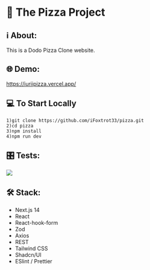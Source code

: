 # 🍕 The Pizza Project

## ℹ About:
This is a Dodo Pizza Clone website.

## 🌐 Demo:
https://iuriipizza.vercel.app/


## 💻 To Start Locally 
```
1)git clone https://github.com/iFoxtrot33/pizza.git
2)cd pizza
3)npm install
4)npm run dev
```

## 🎛️ Tests:
<a href="https://codeclimate.com/github/iFoxtrot33/pizza/maintainability"><img src="https://api.codeclimate.com/v1/badges/eee009d92f754f529191/maintainability" /></a>

## 🛠 Stack:
* Next.js 14
* React
* React-hook-form
* Zod
* Axios
* REST
* Tailwind CSS
* Shadcn/UI
* ESlint / Prettier
  
